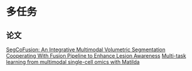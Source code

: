 # 多任务
## 论文
[SegCoFusion: An Integrative Multimodal Volumetric Segmentation Cooperating With Fusion Pipeline to Enhance Lesion Awareness](https://ieeexplore.ieee.org/document/10258368)
[Multi-task learning from multimodal single-cell omics with Matilda](https://doi.org/10.1093/nar/gkad157)
